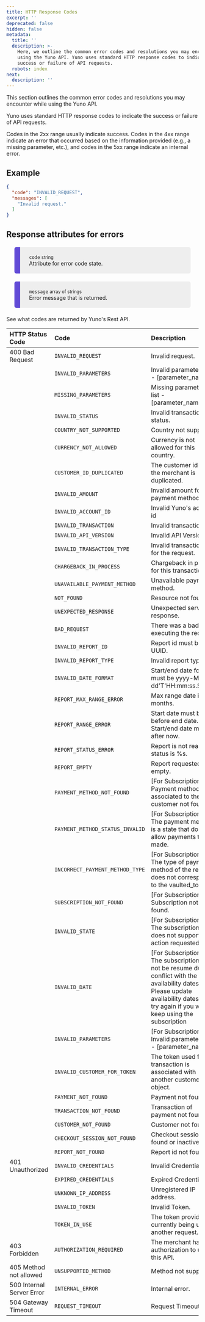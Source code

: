 ```yaml
---
title: HTTP Response Codes
excerpt: ''
deprecated: false
hidden: false
metadata:
  title: ''
  description: >-
    Here, we outline the common error codes and resolutions you may encounter
    using the Yuno API. Yuno uses standard HTTP response codes to indicate the
    success or failure of API requests.
  robots: index
next:
  description: ''
---
```

This section outlines the common error codes and resolutions you may encounter while using the Yuno API.

Yuno uses standard HTTP response codes to indicate the success or failure of API requests.

Codes in the 2xx range usually indicate success. Codes in the 4xx range indicate an error that occurred based on the information provided (e.g., a missing parameter, etc.), and codes in the 5xx range indicate an internal error.

## Example

```json
{
  "code": "INVALID_REQUEST",
  "messages": [
    "Invalid request."
  ]
}
```

## Response attributes for errors

<div>
  <div class="yuno">
    <p><code>code</code> <small>string</small>
      <br/>Attribute for error code state.
    </p>  
  </div>
  
  <div class="yuno">
    <p><code>message</code> <small>array of strings</small>
      <br/>Error message that is returned.
    </p>  
  </div>
</div>

<style>
  :root {
    --yuno-main-color: #614AD6;
    --yellow: #CEE65A;
  }
  details {
    display: flex;
    overflow: hidden;
  }
   .yuno  p {
      margin-left: 20px;
    }
    .yuno {
      --highlight: var(--eee) ;
      background: #eee;
      margin: 1.5em;
      border-radius: 5px;
      border-left: 15px solid var(--yuno-main-color);
      padding: 0.25em; 
    }
</style>

See what codes are returned by Yuno's Rest API.

| HTTP Status Code          | Code                            | Description                                                                                                                                                                                       |
| :------------------------ | :------------------------------ | :------------------------------------------------------------------------------------------------------------------------------------------------------------------------------------------------ |
| 400 Bad Request           | `INVALID_REQUEST`               | Invalid request.                                                                                                                                                                                  |
|                           | `INVALID_PARAMETERS`            | Invalid parameters: list - [parameter_name].                                                                                                                                                      |
|                           | `MISSING_PARAMETERS`            | Missing parameters: list - [parameter_name].                                                                                                                                                      |
|                           | `INVALID_STATUS`                | Invalid transaction status.                                                                                                                                                                       |
|                           | `COUNTRY_NOT_SUPPORTED`         | Country not supported.                                                                                                                                                                            |
|                           | `CURRENCY_NOT_ALLOWED`          | Currency is not allowed for this country.                                                                                                                                                         |
|                           | `CUSTOMER_ID_DUPLICATED`        | The customer id for the merchant is duplicated.                                                                                                                                                   |
|                           | `INVALID_AMOUNT`                | Invalid amount for the payment method.                                                                                                                                                            |
|                           | `INVALID_ACCOUNT_ID`            | Invalid Yuno's account id                                                                                                                                                                         |
|                           | `INVALID_TRANSACTION`           | Invalid transaction id                                                                                                                                                                            |
|                           | `INVALID_API_VERSION`           | Invalid API Version.                                                                                                                                                                              |
|                           | `INVALID_TRANSACTION_TYPE`      | Invalid transaction type for the request.                                                                                                                                                         |
|                           | `CHARGEBACK_IN_PROCESS`         | Chargeback in place for this transaction.                                                                                                                                                         |
|                           | `UNAVAILABLE_PAYMENT_METHOD`    | Unavailable payment method.                                                                                                                                                                       |
|                           | `NOT_FOUND`                     | Resource not found.                                                                                                                                                                               |
|                           | `UNEXPECTED_RESPONSE`           | Unexpected service response.                                                                                                                                                                      |
|                           | `BAD_REQUEST`                   | There was a bad error executing the request.                                                                                                                                                      |
|                           | `INVALID_REPORT_ID`             | Report id must be UUID.                                                                                                                                                                           |
|                           | `INVALID_REPORT_TYPE`           | Invalid report type.                                                                                                                                                                              |
|                           | `INVALID_DATE_FORMAT`           | Start/end date format must be yyyy-MM-dd'T'HH:mm:ss.SSS'Z'.                                                                                                                                       |
|                           | `REPORT_MAX_RANGE_ERROR`        | Max range date is two months.                                                                                                                                                                     |
|                           | `REPORT_RANGE_ERROR`            | Start date must be before end date. Start/end date must be after now.                                                                                                                             |
|                           | `REPORT_STATUS_ERROR`           | Report is not ready yet, status is %s.                                                                                                                                                            |
|                           | `REPORT_EMPTY`                  | Report requested is empty.                                                                                                                                                                        |
|                           | `PAYMENT_METHOD_NOT_FOUND`      | [For Subscriptions] - Payment method associated to the customer not found                                                                                                                         |
|                           | `PAYMENT_METHOD_STATUS_INVALID` | [For Subscriptions] - The payment method is a state that does not allow payments to be made.                                                                                                      |
|                           | `INCORRECT_PAYMENT_METHOD_TYPE` | [For Subscriptions] - The type of payment method of the request does not correspond to the vaulted_token.                                                                                         |
|                           | `SUBSCRIPTION_NOT_FOUND`        | [For Subscriptions] - Subscription not found.                                                                                                                                                     |
|                           | `INVALID_STATE`                 | [For Subscriptions] - The subscription state does not support the action requested.                                                                                                               |
|                           | `INVALID_DATE`                  | [For Subscriptions] - The subscription can not be resume due to a conflict with the availability dates. Please update availability dates and try again if you want to keep using the subscription |
|                           | `INVALID_PARAMETERS`            | [For Subscriptions] - Invalid parameters: list - [parameter_name].                                                                                                                                |
|                           | `INVALID_CUSTOMER_FOR_TOKEN`    | The token used for this transaction is associated with another customer object.                                                                                                                   |
|                           | `PAYMENT_NOT_FOUND`             | Payment not found.                                                                                                                                                                                |
|                           | `TRANSACTION_NOT_FOUND`         | Transaction of payment not found                                                                                                                                                                  |
|                           | `CUSTOMER_NOT_FOUND`            | Customer not found                                                                                                                                                                                |
|                           | `CHECKOUT_SESSION_NOT_FOUND`    | Checkout session not found or inactive                                                                                                                                                            |
|                           | `REPORT_NOT_FOUND`              | Report id not found                                                                                                                                                                               |
| 401 Unauthorized          | `INVALID_CREDENTIALS`           | Invalid Credentials.                                                                                                                                                                              |
|                           | `EXPIRED_CREDENTIALS`           | Expired Credentials.                                                                                                                                                                              |
|                           | `UNKNOWN_IP_ADDRESS`            | Unregistered IP address.                                                                                                                                                                          |
|                           | `INVALID_TOKEN`                 | Invalid Token.                                                                                                                                                                                    |
|                           | `TOKEN_IN_USE`                  | The token provided is currently being used in another request.                                                                                                                                    |
| 403 Forbidden             | `AUTHORIZATION_REQUIRED`        | The merchant has no authorization to use this API.                                                                                                                                                |
| 405 Method not allowed    | `UNSUPPORTED_METHOD`            | Method not supported.                                                                                                                                                                             |
| 500 Internal Server Error | `INTERNAL_ERROR`                | Internal error.                                                                                                                                                                                   |
| 504 Gateway Timeout       | `REQUEST_TIMEOUT`               | Request Timeout.                                                                                                                                                                                  |